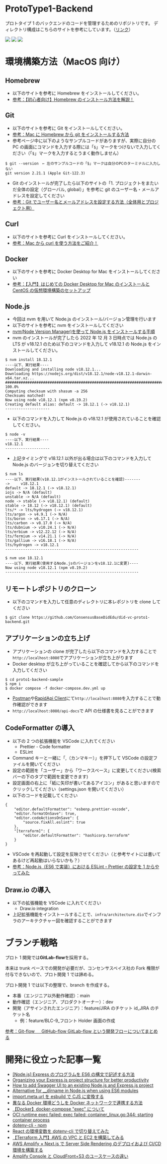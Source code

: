 # ProtoType1-Backend

プロトタイプ 1 のバックエンドのコードを管理するためのリポジトリです。
ディレクトリ構成はこちらのサイトを参考にしています。（[リンク](https://blog.logrocket.com/organizing-express-js-project-structure-better-productivity/)）

![](https://img.shields.io/badge/-Node.js_v18.12.1-233056?logo=Node.js)
![](https://img.shields.io/badge/-Express.js_v4.18.2-000000?logo=Express)
![](https://img.shields.io/badge/-Docker-FFFFFF?logo=Docker)

# 環境構築方法（MacOS 向け）

## Homebrew

- 以下のサイトを参考に Homebrew をインストールしてください。
- [参考：【初心者向け】Homebrew のインストール方法を解説！](https://aiacademy.jp/media/?p=2817)

## Git

- 以下のサイトを参考に Git をインストールしてください。
- [参考：Mac に Homebrew から git をインストールする方法](https://hirooooo-lab.com/development/install-git-by-homebrew/)
- 参考ページ中に以下のようなサンプルコードがありますが、実際に自分の PC の画面にコマンドを入力する際には「`$`」マークをつけないで入力してください（「`$`」マークを入力するとうまく動作しません）

```
$ git --version　← 左のサンプルコードの「$」マークは自分のPCのターミナルに入力しない
git version 2.21.1 (Apple Git-122.3)
```

- Git のインストールが完了したら以下のサイトの「1. プロジェクトをまたいだ全体の設定（グローバル, global）」を参考に git のユーザー名・メールアドレスを設定してください
- [参考：Git でユーザー名とメールアドレスを設定する方法（全体用とプロジェクト用）](https://laboradian.com/set-git-user-and-email/#1_global)

## Curl

- 以下のサイトを参考に Curl をインストールしてください。
- [参考：Mac から curl を使う方法をご紹介！](https://aprico-media.com/posts/8236)

## Docker

- 以下のサイトを参考に Docker Desktop for Mac をインストールしてください
- [参考：【入門】はじめての Docker Desktop for Mac のインストールと CentOS の仮想環境構築のセットアップ](https://qiita.com/gahoh/items/92217e0a887bb81e3155)

## Node.js

- 今回は nvm を用いて Node.js のインストール/バージョン管理を行います
- 以下のサイトを参考に nvm をインストールしてください
- [nvm(Node Version Manager)を使って Node.js をインストールする手順](https://qiita.com/ffggss/items/94f1c4c5d311db2ec71a)
- nvm のインストールが完了したら 2022 年 12 月 3 日時点では Node.js の LTS が v18.12.1 のため以下のコマンドを入力して v18.12.1 の Node.js をインストールしてください。

```
$ nvm install 18.12.1
----以下、実行結果----
Downloading and installing node v18.12.1...
Downloading https://nodejs.org/dist/v18.12.1/node-v18.12.1-darwin-x64.tar.xz...
########################################################################################################################################################################### 100.0%
Computing checksum with shasum -a 256
Checksums matched!
Now using node v18.12.1 (npm v8.19.2)
Creating default alias: default -> 18.12.1 (-> v18.12.1)
--------------------
```

- 以下のコマンドを入力して Node.js の v18.12.1 が使用されていることを確認してください。

```
$ node -v
----以下、実行結果----
v18.12.1
--------------------
```

- 上記タイミングで v18.12.1 以外が出る場合は以下のコマンドを入力して Node.js のバージョンを切り替えてください

```
$ nvm ls
----以下、実行結果(v18.12.1がインストールされていることを確認)-------
->     v18.12.1
default -> 18.12.1 (-> v18.12.1)
iojs -> N/A (default)
unstable -> N/A (default)
node -> stable (-> v18.12.1) (default)
stable -> 18.12 (-> v18.12.1) (default)
lts/* -> lts/hydrogen (-> v18.12.1)
lts/argon -> v4.9.1 (-> N/A)
lts/boron -> v6.17.1 (-> N/A)
lts/carbon -> v8.17.0 (-> N/A)
lts/dubnium -> v10.24.1 (-> N/A)
lts/erbium -> v12.22.12 (-> N/A)
lts/fermium -> v14.21.1 (-> N/A)
lts/gallium -> v16.18.1 (-> N/A)
lts/hydrogen -> v18.12.1
------------------------------------------------------------

$ nvm use 18.12.1
----以下、実行結果(使用するNode.jsのバージョンをv18.12.1に変更)----
Now using node v18.12.1 (npm v8.19.2)
------------------------------------------------------------
```

## リモートレポジトリのクローン

- 以下のコマンドを入力して任意のディレクトリに本レポジトリを clone してください

```
$ git clone https://github.com/ConsensusBaseDidEdu/did-vc-proto1-backend.git
```

## アプリケーションの立ち上げ

- アプリケーションの clone が完了したら以下のコマンドを入力することで`http://localhost:8080`でアプリケーションが立ち上がります
- Docker desktop が立ち上がっていることを確認してから以下のコマンドを入力してください

```
$ cd proto1-backend-sample
$ npm i
$ docker compose -f docker-compose.dev.yml up
```

- [Postman](https://cloudsmith.co.jp/blog/efficient/2021/08/1837085.html)や[RapidApi Client](https://www.youtube.com/watch?v=MTrj3tNf9jA)にて`http://localhost:8080`を入力することで動作確認ができます
- `http://localhost:8080/api-docs`で API の仕様書を見ることができます

## CodeFormatter の導入

- 以下の 2 つの拡張機能を VSCode に入れてください
  - Prettier - Code formatter
  - ESLint
- Command キーと一緒に「,（カンマキー）」を押下して VSCode の設定ファイルを開いてください
- 設定の範囲を「ユーザー」から「ワークスペース」に変更してください(検索バーの下のタブで範囲を変更できます)
- 設定画面の右上に「紙に矢印が書いてあるアイコン」があると思いますのでクリックしてください（settings.json を開いてください）
- 以下のコードを記載してください

```
{
	"editor.defaultFormatter": "esbenp.prettier-vscode",
	"editor.formatOnSave": true,
	"editor.codeActionsOnSave": {
		"source.fixAll.eslint": true
	},
	"[terraform]": {
		"editor.defaultFormatter": "hashicorp.terraform"
	}
}
```

- VSCode を再起動して設定を反映させてください（と参考サイトには書いてあるけど再起動はいらないかも？）
- [参考：Node.js（ES6 で実装）における ESLint・Prettier の設定を 1 からやってみた](https://note.com/shift_tech/n/n8bbe1c05ba0b)

## Draw.io の導入

- 以下の拡張機能を VSCode に入れてください
  - Draw.io integration
- 上記拡張機能をインストールすることで、`infra/architecture.dio`でインフラのアーキテクチャー図を確認することができます

# ブランチ戦略

プロト 1 開発では**GitLab-flow**を採用する。

本来は trunk ベースでの開発が必要だが、コンセンサスベイス社の Fork 権限が付与できないので、プロト開発 1 では諦める。

プロト開発 1 では以下の整理で、branch を作成する。

- 本番（エンジニア以外動作確認）：main
- 動作確認（エンジニア、プロダクトオーナー）：dev
- 開発（アサインされたエンジニア）：feature/JIRA のチケット id_JIRA のチケット名
  - 例：feature/BLC-9\_フロント Holder 画面の作成

[参考：Git-flow 　 GitHub-flow GitLab-flow という開発フローについてまとめる](https://qiita.com/pandama09396862/items/9f013fa7b60f4d12d1d8)

# 開発に役立った記事一覧

- [[Node.js] Express のプログラムを ES6 の構文で記述する方法](https://mseeeen.msen.jp/express-for-es6/)
- [Organizing your Express.js project structure for better productivity](https://blog.logrocket.com/organizing-express-js-project-structure-better-productivity/)
- [How to add Swagger UI to an existing Node.js and Express.js project](https://levelup.gitconnected.com/how-to-add-swagger-ui-to-existing-node-js-and-express-js-project-2c8bad9364ce)
- [Alternative for \_\_dirname in Node.js when using ES6 modules](https://stackoverflow.com/questions/46745014/alternative-for-dirname-in-node-js-when-using-es6-modules)
- [import.meta.url を esbuild で CJS に変換する](https://zenn.dev/sosukesuzuki/articles/44992fc109ddb2)
- [異なる Docker 環境どうしを Docker ネットワークで連携する方法](https://nishinatoshiharu.com/external-docker-network/)
- [【Docker】docker-compose "exec" について](https://kuzunoha-ne.hateblo.jp/entry/2019/02/08/203000)
- [OCI runtime exec failed: exec failed: container_linux.go:344: starting container process](https://stackoverflow.com/questions/55378420/oci-runtime-exec-failed-exec-failed-container-linux-go344-starting-container)
- [dotenv-cli - npm](https://www.npmjs.com/package/dotenv-cli)
- [React の環境変数を dotenv-cli で切り替えてみた](https://dev.classmethod.jp/articles/react-dotenv-cli/)
- [【Terraform 入門】AWS の VPC と EC2 を構築してみる](https://kacfg.com/terraform-vpc-ec2/)
- [AWS Amplify × Next.js で Server Side Rendering のデプロイおよび CI/CD 環境を構築する](https://whnyab.com/amplify-ssr-cicd/)
- [Amplify Console と CloudFront+S3 のユースケースの違い](https://go-to-k.hatenablog.com/entry/2021/08/08/022528)
